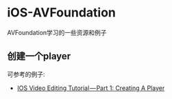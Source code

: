 # iOS-AVFoundation

AVFoundation学习的一些资源和例子

## 创建一个player

可参考的例子:

+ [IOS Video Editing Tutorial — Part 1: Creating A Player](https://www.jackrabbitmobile.com/app-development/ios-video-editing-tutorial%E2%80%8A-%E2%80%8Apart-1-creating-a-player/)

